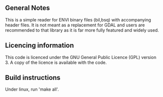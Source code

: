 General Notes
-------------

This is a simple reader for ENVI binary files (bil,bsq) with accompanying header files. It is not meant as a replacement for GDAL and users are recommended to that library as it is far more fully featured and widely used.

Licencing information
---------------------

This code is licenced under the GNU General Public Licence (GPL) version 3. A copy of the licence is available with the code.

Build instructions
------------------

Under linux, run 'make all'.

